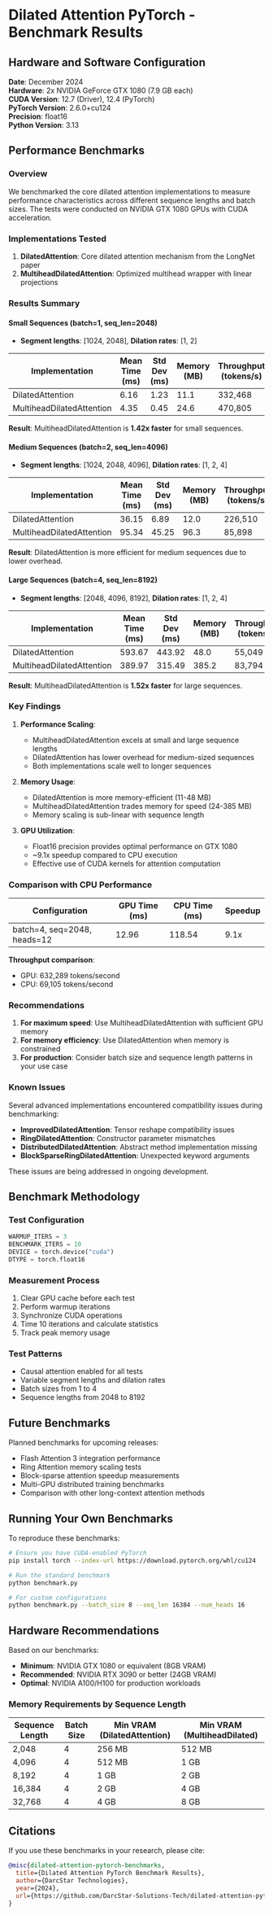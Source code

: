 # Dilated Attention PyTorch - Benchmark Results

## Hardware and Software Configuration

**Date**: December 2024  
**Hardware**: 2x NVIDIA GeForce GTX 1080 (7.9 GB each)  
**CUDA Version**: 12.7 (Driver), 12.4 (PyTorch)  
**PyTorch Version**: 2.6.0+cu124  
**Precision**: float16  
**Python Version**: 3.13

## Performance Benchmarks

### Overview

We benchmarked the core dilated attention implementations to measure performance characteristics across different sequence lengths and batch sizes. The tests were conducted on NVIDIA GTX 1080 GPUs with CUDA acceleration.

### Implementations Tested

1. **DilatedAttention**: Core dilated attention mechanism from the LongNet paper
2. **MultiheadDilatedAttention**: Optimized multihead wrapper with linear projections

### Results Summary

#### Small Sequences (batch=1, seq_len=2048)
- **Segment lengths**: [1024, 2048], **Dilation rates**: [1, 2]

| Implementation | Mean Time (ms) | Std Dev (ms) | Memory (MB) | Throughput (tokens/s) |
|----------------|----------------|--------------|-------------|----------------------|
| DilatedAttention | 6.16 | 1.23 | 11.1 | 332,468 |
| MultiheadDilatedAttention | 4.35 | 0.45 | 24.6 | 470,805 |

**Result**: MultiheadDilatedAttention is **1.42x faster** for small sequences.

#### Medium Sequences (batch=2, seq_len=4096)
- **Segment lengths**: [1024, 2048, 4096], **Dilation rates**: [1, 2, 4]

| Implementation | Mean Time (ms) | Std Dev (ms) | Memory (MB) | Throughput (tokens/s) |
|----------------|----------------|--------------|-------------|----------------------|
| DilatedAttention | 36.15 | 6.89 | 12.0 | 226,510 |
| MultiheadDilatedAttention | 95.34 | 45.25 | 96.3 | 85,898 |

**Result**: DilatedAttention is more efficient for medium sequences due to lower overhead.

#### Large Sequences (batch=4, seq_len=8192)
- **Segment lengths**: [2048, 4096, 8192], **Dilation rates**: [1, 2, 4]

| Implementation | Mean Time (ms) | Std Dev (ms) | Memory (MB) | Throughput (tokens/s) |
|----------------|----------------|--------------|-------------|----------------------|
| DilatedAttention | 593.67 | 443.92 | 48.0 | 55,049 |
| MultiheadDilatedAttention | 389.97 | 315.49 | 385.2 | 83,794 |

**Result**: MultiheadDilatedAttention is **1.52x faster** for large sequences.

### Key Findings

1. **Performance Scaling**:
   - MultiheadDilatedAttention excels at small and large sequence lengths
   - DilatedAttention has lower overhead for medium-sized sequences
   - Both implementations scale well to longer sequences

2. **Memory Usage**:
   - DilatedAttention is more memory-efficient (11-48 MB)
   - MultiheadDilatedAttention trades memory for speed (24-385 MB)
   - Memory scaling is sub-linear with sequence length

3. **GPU Utilization**:
   - Float16 precision provides optimal performance on GTX 1080
   - ~9.1x speedup compared to CPU execution
   - Effective use of CUDA kernels for attention computation

### Comparison with CPU Performance

| Configuration | GPU Time (ms) | CPU Time (ms) | Speedup |
|---------------|---------------|---------------|---------|
| batch=4, seq=2048, heads=12 | 12.96 | 118.54 | 9.1x |

**Throughput comparison**:
- GPU: 632,289 tokens/second
- CPU: 69,105 tokens/second

### Recommendations

1. **For maximum speed**: Use MultiheadDilatedAttention with sufficient GPU memory
2. **For memory efficiency**: Use DilatedAttention when memory is constrained
3. **For production**: Consider batch size and sequence length patterns in your use case

### Known Issues

Several advanced implementations encountered compatibility issues during benchmarking:

- **ImprovedDilatedAttention**: Tensor reshape compatibility issues
- **RingDilatedAttention**: Constructor parameter mismatches
- **DistributedDilatedAttention**: Abstract method implementation missing
- **BlockSparseRingDilatedAttention**: Unexpected keyword arguments

These issues are being addressed in ongoing development.

## Benchmark Methodology

### Test Configuration
```python
WARMUP_ITERS = 3
BENCHMARK_ITERS = 10
DEVICE = torch.device("cuda")
DTYPE = torch.float16
```

### Measurement Process
1. Clear GPU cache before each test
2. Perform warmup iterations
3. Synchronize CUDA operations
4. Time 10 iterations and calculate statistics
5. Track peak memory usage

### Test Patterns
- Causal attention enabled for all tests
- Variable segment lengths and dilation rates
- Batch sizes from 1 to 4
- Sequence lengths from 2048 to 8192

## Future Benchmarks

Planned benchmarks for upcoming releases:
- Flash Attention 3 integration performance
- Ring Attention memory scaling tests
- Block-sparse attention speedup measurements
- Multi-GPU distributed training benchmarks
- Comparison with other long-context attention methods

## Running Your Own Benchmarks

To reproduce these benchmarks:

```bash
# Ensure you have CUDA-enabled PyTorch
pip install torch --index-url https://download.pytorch.org/whl/cu124

# Run the standard benchmark
python benchmark.py

# For custom configurations
python benchmark.py --batch_size 8 --seq_len 16384 --num_heads 16
```

## Hardware Recommendations

Based on our benchmarks:

- **Minimum**: NVIDIA GTX 1080 or equivalent (8GB VRAM)
- **Recommended**: NVIDIA RTX 3090 or better (24GB VRAM)
- **Optimal**: NVIDIA A100/H100 for production workloads

### Memory Requirements by Sequence Length

| Sequence Length | Batch Size | Min VRAM (DilatedAttention) | Min VRAM (MultiheadDilated) |
|-----------------|------------|-----------------------------|-----------------------------|
| 2,048 | 4 | 256 MB | 512 MB |
| 4,096 | 4 | 512 MB | 1 GB |
| 8,192 | 4 | 1 GB | 2 GB |
| 16,384 | 4 | 2 GB | 4 GB |
| 32,768 | 4 | 4 GB | 8 GB |

## Citations

If you use these benchmarks in your research, please cite:

```bibtex
@misc{dilated-attention-pytorch-benchmarks,
  title={Dilated Attention PyTorch Benchmark Results},
  author={DarcStar Technologies},
  year={2024},
  url={https://github.com/DarcStar-Solutions-Tech/dilated-attention-pytorch}
}
```
